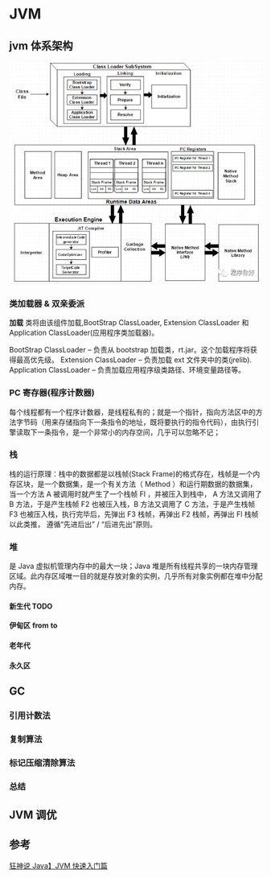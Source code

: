 # JVM

## jvm 体系架构

![jvm-架构](../_images/jvm-架构-detail.png)

### 类加载器 & 双亲委派

**加载**
类将由该组件加载,BootStrap ClassLoader, Extension ClassLoader 和 Application ClassLoader(应用程序类加载器)。

BootStrap ClassLoader – 负责从 bootstrap 加载类，rt.jar。这个加载程序将获得最高优先级。
Extension ClassLoader – 负责加载 ext 文件夹中的类(jrelib).
Application ClassLoader – 负责加载应用程序级类路径、环境变量路径等。

### PC 寄存器(程序计数器)

每个线程都有一个程序计数器，是线程私有的；就是一个指针，指向方法区中的方法字节码（用来存储指向下一条指令的地址，既将要执行的指令代码），由执行引擎读取下一条指令，是一个非常小的内存空间，几乎可以忽略不记；

### 栈

栈的运行原理：栈中的数据都是以栈帧(Stack Frame)的格式存在，栈帧是一个内存区块，是一个数据集，是一个有关方法（ Method ）和运行期数据的数据集，当一个方法 A 被调用时就产生了一个栈帧 Fl ，并被压入到栈中， A 方法又调用了 B 方法，于是产生栈帧 F2 也被压入栈，B 方法又调用了 C 方法，于是产生栈帧 F3 也被压入栈，执行完毕后，先弹出 F3 栈帧，再弹出 F2 栈帧，再弹出 Fl 栈帧 以此类推， 遵循“先进后出” / “后进先出”原则。

### 堆

是 Java 虚拟机管理内存中的最大一块；Java 堆是所有线程共享的一块内存管理区域。此内存区域唯一目的就是存放对象的实例，几乎所有对象实例都在堆中分配内存。

#### 新生代 TODO

**伊甸区**
**from**
**to**

#### 老年代

#### 永久区

## GC

### 引用计数法

### 复制算法

### 标记压缩清除算法

### 总结

## JVM 调优

## 参考

[狂神说 Java】JVM 快速入门篇](https://www.bilibili.com/video/BV1iJ411d7jS)
